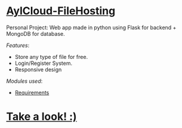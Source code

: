 # [AylCloud-FileHosting](https://aylsoftware.cyou/)
Personal Project: Web app made in python using Flask for backend + MongoDB for database.

*Features*:
  - Store any type of file for free.
  - Login/Register System.
  - Responsive design
 
*Modules used*:
  - [Requirements](https://github.com/Bryan-0/AylCloud-FileHosting/blob/master/requirements.txt)

# [Take a look! :)](https://aylsoftware.cyou/)
